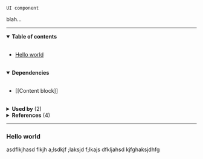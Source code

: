 `UI component`

blah...

---

<!-- toc start -->

<details open="true">
  <summary><strong>Table of contents</strong></summary><br />

- [Hello world](#hello-world)


<br />
</details>

<!-- toc end -->

<details open="true">
  <summary><strong>Dependencies</strong></summary><br />

- [[Content block]]

<br />
</details>

<!-- usedby start -->

<details>
  <summary><strong>Used by</strong> (2)</summary><br />

 - [[CTA]]
 - [[Card]]


<br />
</details>

<!-- usedby end -->
<!-- backlinks start -->

<details>
  <summary><strong>References</strong> (4)</summary><br />


**[[CTA]]** (3)
- <a href="CTA#:~:text=Link with icon">***Link with icon***</a>
- <a href="CTA#:~:text=| Set the data model and component to leverage: Link with icon">...| Set the data model and component to leverage: ***Link with icon***</a>
- <a href="CTA#:~:text=👀 &nbsp; See Link with icon for more">👀 &nbsp; See ***Link with icon*** for more</a>

**[[Card]]** (1)
- <a href="Card#:~:text=Link with icon">***Link with icon***</a>


<br />
</details>

<!-- backlinks end -->

---

### Hello world

asdflkjhasd flkjh a;lsdkjf ;laksjd f;lkajs dfkljahsd kjfghaksjdhfg 
